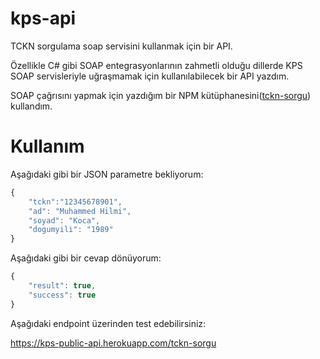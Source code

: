 # kps-api
TCKN sorgulama soap servisini kullanmak için bir API.

Özellikle C# gibi SOAP entegrasyonlarının zahmetli olduğu dillerde KPS SOAP servisleriyle uğraşmamak için kullanılabilecek bir API yazdım.

SOAP çağrısını yapmak için yazdığım bir NPM kütüphanesini([tckn-sorgu](https://www.npmjs.com/package/tckn-sorgu)) kullandım. 

# Kullanım

Aşağıdaki gibi bir JSON parametre bekliyorum:

```js 
{
    "tckn":"12345678901",
    "ad": "Muhammed Hilmi",
    "soyad": "Koca",
    "dogumyili": "1989"
}
```

Aşağıdaki gibi bir cevap dönüyorum: 

```js
{
    "result": true, 
    "success": true
}
```

Aşağıdaki endpoint üzerinden test edebilirsiniz:

https://kps-public-api.herokuapp.com/tckn-sorgu